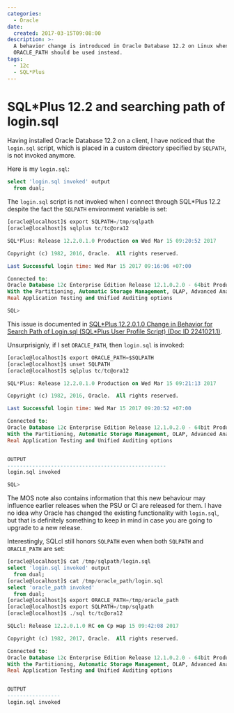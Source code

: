 ```yaml
---
categories:
  - Oracle
date:
  created: 2017-03-15T09:08:00
description: >-
  A behavior change is introduced in Oracle Database 12.2 on Linux when login.sql is not invoked from SQLPATH anymore.
  ORACLE_PATH should be used instead.
tags:
  - 12c
  - SQL*Plus
---
```


# SQL*Plus 12.2 and searching path of login.sql

Having installed Oracle Database 12.2 on a client, I have noticed that the `login.sql` script, which is placed in a custom directory specified by `SQLPATH`, is not invoked anymore.

<!-- more -->

Here is my `login.sql`:

```sql title="/tmp/sqlpath/login.sql"
select 'login.sql invoked' output
  from dual;
```

The `login.sql` script is not invoked when I connect through SQL\*Plus 12.2 despite the fact the `SQLPATH` environment variable is set:

```sql
[oracle@localhost]$ export SQLPATH=/tmp/sqlpath
[oracle@localhost]$ sqlplus tc/tc@ora12

SQL*Plus: Release 12.2.0.1.0 Production on Wed Mar 15 09:20:52 2017

Copyright (c) 1982, 2016, Oracle.  All rights reserved.

Last Successful login time: Wed Mar 15 2017 09:16:06 +07:00

Connected to:
Oracle Database 12c Enterprise Edition Release 12.1.0.2.0 - 64bit Production
With the Partitioning, Automatic Storage Management, OLAP, Advanced Analytics,
Real Application Testing and Unified Auditing options

SQL>
```

This issue is documented in [SQL\*Plus 12.2.0.1.0 Change in Behavior for Search Path of Login.sql (SQL\*Plus User Profile Script) (Doc ID 2241021.1)](https://support.oracle.com/rs?type=doc&id=2241021.1).

Unsurprisignly, if I set `ORACLE_PATH`, then `login.sql` is invoked:

```sql hl_lines="1-2 17-19"
[oracle@localhost]$ export ORACLE_PATH=$SQLPATH
[oracle@localhost]$ unset SQLPATH
[oracle@localhost]$ sqlplus tc/tc@ora12

SQL*Plus: Release 12.2.0.1.0 Production on Wed Mar 15 09:21:13 2017

Copyright (c) 1982, 2016, Oracle.  All rights reserved.

Last Successful login time: Wed Mar 15 2017 09:20:52 +07:00

Connected to:
Oracle Database 12c Enterprise Edition Release 12.1.0.2.0 - 64bit Production
With the Partitioning, Automatic Storage Management, OLAP, Advanced Analytics,
Real Application Testing and Unified Auditing options


OUTPUT
---------------------------------------------------
login.sql invoked

SQL>
```

The MOS note also contains information that this new behaviour may influence earlier releases when the PSU or CI are released for them.
I have no idea why Oracle has changed the existing functionality with `login.sql`, but that is definitely something to keep in mind in case you are going to upgrade to a new release.

Interestingly, SQLcl still honors `SQLPATH` even when both `SQLPATH` and `ORACLE_PATH` are set:

```sql hl_lines="7 8 21-23"
[oracle@localhost]$ cat /tmp/sqlpath/login.sql
select 'login.sql invoked' output
  from dual;
[oracle@localhost]$ cat /tmp/oracle_path/login.sql
select 'oracle_path invoked'
  from dual;
[oracle@localhost]$ export ORACLE_PATH=/tmp/oracle_path
[oracle@localhost]$ export SQLPATH=/tmp/sqlpath
[oracle@localhost]$ ./sql tc/tc@ora12

SQLcl: Release 12.2.0.1.0 RC on Ср мар 15 09:42:08 2017

Copyright (c) 1982, 2017, Oracle.  All rights reserved.

Connected to:
Oracle Database 12c Enterprise Edition Release 12.1.0.2.0 - 64bit Production
With the Partitioning, Automatic Storage Management, OLAP, Advanced Analytics,
Real Application Testing and Unified Auditing options


OUTPUT
-----------------
login.sql invoked

```
